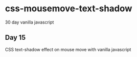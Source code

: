 # css-mousemove-text-shadow

30 day vanilla javascript

## Day 15

CSS text-shadow effect on mouse move with vanilla javascript
